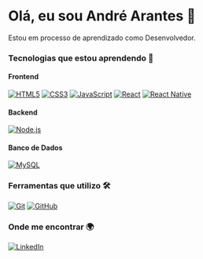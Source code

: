 # Olá, eu sou André Arantes 👋

Estou em processo de aprendizado como Desenvolvedor.

### Tecnologias que estou aprendendo 🚀
#### Frontend
<p>
  <a href="https://developer.mozilla.org/en-US/docs/Web/HTML"><img src="https://img.shields.io/badge/HTML5-E34F26?style=flat-square&logo=html5&logoColor=white" alt="HTML5" /></a>
  <a href="https://developer.mozilla.org/en-US/docs/Web/CSS"><img src="https://img.shields.io/badge/CSS3-1572B6?style=flat-square&logo=css3&logoColor=white" alt="CSS3" /></a>
  <a href="https://developer.mozilla.org/en-US/docs/Web/JavaScript"><img src="https://img.shields.io/badge/JavaScript-F7DF1E?style=flat-square&logo=javascript&logoColor=black" alt="JavaScript" /></a>
  <a href="https://reactjs.org"><img src="https://img.shields.io/badge/React-61DAFB?style=flat-square&logo=react&logoColor=black" alt="React" /></a>
  <a href="https://reactnative.dev"><img src="https://img.shields.io/badge/React%20Native-000000?style=flat-square&logo=react&logoColor=white" alt="React Native" /></a>
</p>

#### Backend
<p>
  <a href="https://nodejs.org"><img src="https://img.shields.io/badge/Node.js-339933?style=flat-square&logo=node.js&logoColor=white" alt="Node.js" /></a>
</p>

#### Banco de Dados
<p>
  <a href="https://www.mysql.com"><img src="https://img.shields.io/badge/MySQL-4479A1?style=flat-square&logo=mysql&logoColor=white" alt="MySQL" /></a>
</p>

### Ferramentas que utilizo 🛠️
<p>
  <a href="https://git-scm.com"><img src="https://img.shields.io/badge/Git-F05032?style=flat-square&logo=git&logoColor=white" alt="Git" /></a>
  <a href="https://github.com"><img src="https://img.shields.io/badge/GitHub-181717?style=flat-square&logo=github&logoColor=white" alt="GitHub" /></a>
</p>

### Onde me encontrar 🌍
<p>
  <a href="https://www.linkedin.com/in/seulinkedin/"><img src="https://img.shields.io/badge/LinkedIn-0077B5?style=flat-square&logo=linkedin&logoColor=white" alt="LinkedIn" /></a>
</p>

<!---
arantesandre/arantesandre is a ✨ special ✨ repository because its `README.md` (this file) appears on your GitHub profile.
You can click the Preview link to take a look at your changes.
--->
